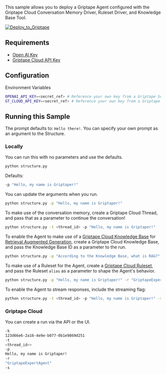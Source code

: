 This sample allows you to deploy a Griptape Agent configured with the Griptape Cloud Conversation Memory Driver, Ruleset Driver, and Knowledge Base Tool.

[![Deploy_to_Griptape](https://github.com/griptape-ai/griptape-cloud/assets/2302515/4fd57873-5c93-44a8-8fa3-ac1bf7d73bcc)](https://cloud.griptape.ai/structures/create?sample-name=griptape-chat-memory-agent&type=sample&env-var=OPENAI_API_KEY&env-var=GT_CLOUD_API_KEY)

## Requirements

- [Open AI Key](https://platform.openai.com/api-keys)
- [Griptape Cloud API Key](https://cloud.griptape.ai/configuration/api-keys)

## Configuration

Environment Variables

```bash
OPENAI_API_KEY=<secret_ref> # Reference your own key from a Griptape Secret
GT_CLOUD_API_KEY=<secret_ref> # Reference your own key from a Griptape Secret
```

## Running this Sample

The prompt defaults to: `Hello there!`. You can specify your own prompt as an argument to the Structure.

### Locally

You can run this with no parameters and use the defaults.

```bash
python structure.py
```

Defaults:

```bash
-p "Hello, my name is Griptaper!"
```

You can update the arguments when you run.

```bash
python structure.py -p "Hello, my name is Griptaper!"
```

To make use of the conversation memory, create a Griptape Cloud Thread, and pass that as a parameter to continue the conversation!

```bash
python structure.py -t <thread_id> -p "Hello, my name is Griptaper!"
```

To enable the Agent to make use of a [Griptape Cloud Knowledge Base](https://docs.griptape.ai/latest/griptape-cloud/knowledge-bases/create-knowledge-base/) for [Retrieval Augmented Generation](https://docs.griptape.ai/latest/griptape-framework/engines/rag-engines/), create a Griptape Cloud Knowledge Base, and pass the Knowledge Base ID as a parameter to the run.

```bash
python structure.py -p "According to the Knowledge Base, what is RAG?" -k "123d66e6-2a16-4e9e-b077-0b1e9869d251"
```

To make use of a Ruleset for the Agent, create a [Griptape Cloud Ruleset](https://docs.griptape.ai/latest/griptape-cloud/rules/rulesets/), and pass the Ruleset `alias` as a parameter to shape the Agent's behavior.

```bash
python structure.py -p "Hello, my name is Griptaper!" -r "GriptapeExpertAgent"
```

To enable the Agent to stream responses, include the streaming flag:

```bash
python structure.py -t <thread_id> -p "Hello, my name is Griptaper!" -s
```

### Griptape Cloud

You can create a run via the API or the UI.

```bash
-k
123d66e6-2a16-4e9e-b077-0b1e9869d251
-t
<thread_id>>
-p
Hello, my name is Griptaper!
-r 
"GriptapeExpertAgent"
-s
```
